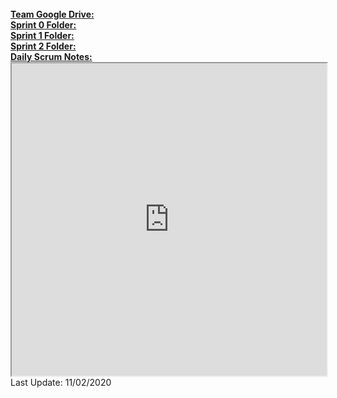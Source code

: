 <br/>
<a href="https://drive.google.com/drive/u/1/folders/1fAGIzUolKyg5KC5XTNv97xnsAah71IUu" target="_blank"><strong>Team Google Drive:</strong></a>
<br/>
<a href="https://drive.google.com/drive/u/1/folders/1Mkd1PaH3dmvCzxojph0iulLOJ-ziQTwX" target="_blank"><strong>Sprint 0 Folder:</strong></a>
<br/>
<a href="https://drive.google.com/drive/u/1/folders/1s79pOQjcPwYjBctZnqoEz2Lfr2efa7no"><strong>Sprint 1 Folder:</strong></a>
<br/>
<a href="https://drive.google.com/drive/u/1/folders/1xREGO4vLV1MXiWQp5RJrvTpJMQc-y5WN"><strong>Sprint 2 Folder:</strong></a>
<br/>
<a href="https://docs.google.com/document/d/1igER6zpsLUvkQbsv28jX1ZYr0rFdc2S4HmRs8IJHm7M/edit" target="_blank"><strong>Daily Scrum Notes:</strong></a>
<br/>
<iframe
  src="https://docs.google.com/document/d/1igER6zpsLUvkQbsv28jX1ZYr0rFdc2S4HmRs8IJHm7M/edit"
  style="width:100%; height:500px;"
></iframe>
<br/>
Last Update: 11/02/2020
